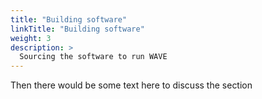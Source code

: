 ```yaml
---
title: "Building software"
linkTitle: "Building software"
weight: 3
description: >
  Sourcing the software to run WAVE
---
```


Then there would be some text here to discuss the section